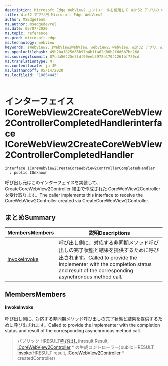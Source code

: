 ```yaml
---
description: Microsoft Edge WebView2 コントロールを使用して Win32 アプリの web コンテンツをホストする
title: Win32 アプリ用 Microsoft Edge WebView2
author: MSEdgeTeam
ms.author: msedgedevrel
ms.date: 05/07/2020
ms.topic: reference
ms.prod: microsoft-edge
ms.technology: webview
keywords: IWebView2、IWebView2WebView、webview2、webview、win32 アプリ、win32、edge、ICoreWebView2、ICoreWebView2Controller、browser control、edge html
ms.openlocfilehash: 49b2baf825d65b97b4b1fa62d06b2f6d6b7bd26d
ms.sourcegitcommit: 07cda56425e5fdf90eeb3972e17041261bf720cd
ms.translationtype: MT
ms.contentlocale: ja-JP
ms.lasthandoff: 05/14/2020
ms.locfileid: "10654443"
---
```

# <span data-ttu-id="957b8-104">インターフェイス ICoreWebView2CreateCoreWebView2ControllerCompletedHandler</span><span class="sxs-lookup"><span data-stu-id="957b8-104">interface ICoreWebView2CreateCoreWebView2ControllerCompletedHandler</span></span> 

```
interface ICoreWebView2CreateCoreWebView2ControllerCompletedHandler
  : public IUnknown
```

<span data-ttu-id="957b8-105">呼び出し元はこのインターフェイスを実装して、CreateCoreWebView2Controller 経由で作成された CoreWebView2Controller を受け取ります。</span><span class="sxs-lookup"><span data-stu-id="957b8-105">The caller implements this interface to receive the CoreWebView2Controller created via CreateCoreWebView2Controller.</span></span>

## <span data-ttu-id="957b8-106">まとめ</span><span class="sxs-lookup"><span data-stu-id="957b8-106">Summary</span></span>

 <span data-ttu-id="957b8-107">Members</span><span class="sxs-lookup"><span data-stu-id="957b8-107">Members</span></span>                        | <span data-ttu-id="957b8-108">説明</span><span class="sxs-lookup"><span data-stu-id="957b8-108">Descriptions</span></span>
--------------------------------|---------------------------------------------
[<span data-ttu-id="957b8-109">Invoke</span><span class="sxs-lookup"><span data-stu-id="957b8-109">Invoke</span></span>](#invoke) | <span data-ttu-id="957b8-110">呼び出し側に、対応する非同期メソッド呼び出しの完了状態と結果を提供するために呼び出されます。</span><span class="sxs-lookup"><span data-stu-id="957b8-110">Called to provide the implementer with the completion status and result of the corresponding asynchronous method call.</span></span>

## <span data-ttu-id="957b8-111">Members</span><span class="sxs-lookup"><span data-stu-id="957b8-111">Members</span></span>

#### <span data-ttu-id="957b8-112">Invoke</span><span class="sxs-lookup"><span data-stu-id="957b8-112">Invoke</span></span> 

<span data-ttu-id="957b8-113">呼び出し側に、対応する非同期メソッド呼び出しの完了状態と結果を提供するために呼び出されます。</span><span class="sxs-lookup"><span data-stu-id="957b8-113">Called to provide the implementer with the completion status and result of the corresponding asynchronous method call.</span></span>

> <span data-ttu-id="957b8-114">パブリック HRESULT[呼び出し](#invoke)(hresult Result, [ICoreWebView2Controller](icorewebview2controller.md) \* の生成コントローラー)</span><span class="sxs-lookup"><span data-stu-id="957b8-114">public HRESULT [Invoke](#invoke)(HRESULT result, [ICoreWebView2Controller](icorewebview2controller.md) \* createdController)</span></span>


